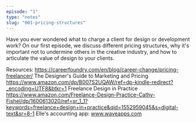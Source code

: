 ```yaml
---
episode: "1"
type: "notes"
slug: "001-pricing-structures"
---
```

Have you ever wondered what to charge a client for design or development work? On our first episode, we discuss different pricing structures, why it's important not to undermine others in the creative industry, and how to articulate the value of design to your clients. 


Resources:
https://careerfoundry.com/en/blog/career-change/pricing-freelancer/
The Designer's Guide to Marketing and Pricing https://www.amazon.com/dp/B007S2UQAW/ref=dp-kindle-redirect?_encoding=UTF8&btkr=1
Freelance Design in Practice https://www.amazon.com/Freelance-Design-Practice-Cathy-Fishel/dp/1600613020/ref=sr_1_1?keywords=freelance+design+in+practice&qid=1552959045&s=digital-text&sr=8-1
Elle's accounting app: www.waveapps.com